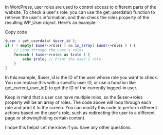 In WordPress, user roles are used to control access to different parts of the website. To check a user's role, you can use the get_userdata() function to retrieve the user's information, and then check the roles property of the resulting WP_User object. Here's an example:

Copy code
```php
$user = get_userdata( $user_id );
if ( ! empty( $user->roles ) && is_array( $user->roles ) ) {
    // Loop through the user's roles
    foreach ( $user->roles as $role ) {
        echo $role; // Print the user's role
    }
}
```
In this example, $user_id is the ID of the user whose role you want to check. You can replace this with a specific user ID, or use a function like get_current_user_id() to get the ID of the currently logged-in user.

Keep in mind that a user can have multiple roles, so the $user->roles property will be an array of roles. The code above will loop through each role and print it to the screen. You can modify this code to perform different actions based on the user's role, such as redirecting the user to a different page or showing/hiding certain content.

I hope this helps! Let me know if you have any other questions.